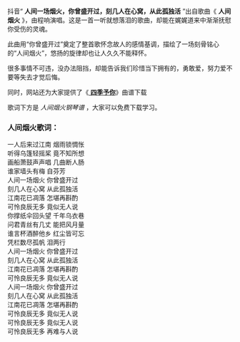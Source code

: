 

抖音“ **人间一场烟火，你曾盛开过，刻几人在心窝，从此孤独活** ”出自歌曲《 **人间烟火**
》，由程响演唱。这是一首一听就想落泪的歌曲，却能在娓娓道来中渐渐抚慰你受伤的灵魂。

此曲用“你曾盛开过”奠定了整首歌怀念故人的感情基调，描绘了一场刻骨铭心的“人间烟火”，悠扬的旋律却也让人久久不能释怀。

很多事情不可违，没办法阻挡，却能告诉我们珍惜当下拥有的，勇敢爱，努力爱不要等失去才觉后悔。

同时，网站还为大家提供了《[ **四季予你**](Music-12572-四季予你-送你三月的风六月的雨九月的风景-抖音热歌.html
"四季予你")》曲谱下载

歌词下方是 _人间烟火钢琴谱_ ，大家可以免费下载学习。

### 人间烟火歌词：

一人后来过江南 烟雨锁惆怅  
听得乌篷轻摇桨 竟不知所想  
画船萧鼓声声唱 几曲断人肠  
谁家墙头有梅 自芬芳  
人间一场烟火 你曾盛开过  
刻几人在心窝 从此孤独活  
江南花已凋落 怎堪再斟酌  
可怜良辰无多 竟似无人说  
你撑纸伞回头望 千年乌衣巷  
问君青丝有几丈 能把风月量  
谁言杯酒醉他乡 红尘皆可忘  
凭栏数尽孤帆 泪两行  
人间一场烟火 你曾盛开过  
刻几人在心窝 从此孤独活  
江南花已凋落 怎堪再斟酌  
可怜良辰无多 竟似无人说  
人间一场烟火 你曾盛开过  
刻几人在心窝 从此孤独活  
江南花已凋落 怎堪再斟酌  
可怜良辰无多 竟似无人说  
可怜良辰无多 竟似无人说  
可怜良辰无多 再难与人说

